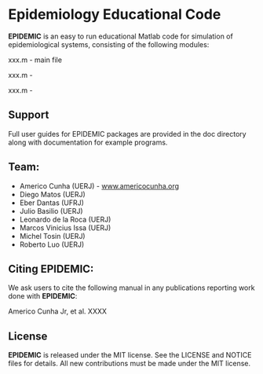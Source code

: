 # Epidemiology Educational Code

**EPIDEMIC** is an easy to run educational Matlab code for simulation of epidemiological systems, consisting of the following modules:

xxx.m - main file 

xxx.m - 

xxx.m - 

## Support

Full user guides for EPIDEMIC packages are provided in the doc directory along with documentation for example programs.

## Team:

- Americo Cunha (UERJ) - www.americocunha.org
- Diego Matos (UERJ)
- Eber Dantas (UFRJ)
- Julio Basilio (UERJ)
- Leonardo de la Roca (UERJ)
- Marcos Vinicius Issa (UERJ)
- Michel Tosin (UERJ)
- Roberto Luo (UERJ)

## Citing EPIDEMIC:

We ask users to cite the following manual in any publications reporting work done with **EPIDEMIC**:

Americo Cunha Jr, et al. XXXX

## License

**EPIDEMIC** is released under the MIT license. See the LICENSE and NOTICE files for details. All new contributions must be made under the MIT license.
